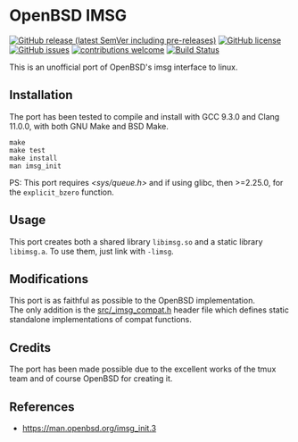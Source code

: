 # OpenBSD IMSG
[![GitHub release (latest SemVer including pre-releases)](https://img.shields.io/github/v/release/bsd-ac/imsg-compat?include_prereleases)](https://github.com/bsd-ac/imsg-compat/releases) [![GitHub license](https://img.shields.io/github/license/bsd-ac/imsg-compat.svg)](https://github.com/bsd-ac/imsg-compat/blob/master/LICENSE) [![GitHub issues](https://img.shields.io/github/issues-raw/bsd-ac/imsg-compat)](https://github.com/bsd-ac/imsg-compat/issues) [![contributions welcome](https://img.shields.io/badge/contributions-welcome-brightgreen.svg?style=flat)](https://github.com/bsd-ac/imsg-compat/issues) [![Build Status](https://travis-ci.com/bsd-ac/imsg-compat.svg?branch=master)](https://travis-ci.com/bsd-ac/imsg-compat)


This is an unofficial port of OpenBSD's imsg interface to linux.

## Installation

The port has been tested to compile and install with GCC 9.3.0 and
Clang 11.0.0, with both GNU Make and BSD Make.

```
make
make test
make install
man imsg_init
```

PS: This port requires *<sys/queue.h>* and if using glibc, then >=2.25.0,
for the `explicit_bzero` function.

## Usage

This port creates both a shared library `libimsg.so` and a static library
`libimsg.a`. To use them, just link with `-limsg`.

## Modifications

This port is as faithful as possible to the OpenBSD implementation.<br>
The only addition is the [src/_imsg_compat.h](src/_imsg_compat.h) header
file which defines static standalone implementations of compat functions.

## Credits

The port has been made possible due to the excellent works of the tmux
team and of course OpenBSD for creating it.

## References

- https://man.openbsd.org/imsg_init.3
